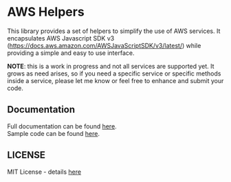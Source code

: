 # AWS Helpers

This library provides a set of helpers to simplify the use of AWS services.
It encapsulates AWS Javascript SDK v3 (https://docs.aws.amazon.com/AWSJavaScriptSDK/v3/latest/) while providing a simple and easy to use interface.

**NOTE**: this is a work in progress and not all services are supported yet. It grows as need arises, so if you need a specific service or specific methods inside a service, please let me know or feel free to enhance and submit your code.

## Documentation

Full documentation can be found [here](https://github.com/danielyaghil/aws-helpers/tree/main/docs).  
Sample code can be found [here](https://github.com/danielyaghil/aws-helpers/tree/main/samples).

## LICENSE

MIT License - details [here](https://github.com/danielyaghil/aws-helpers/blob/main/LICENSE)
